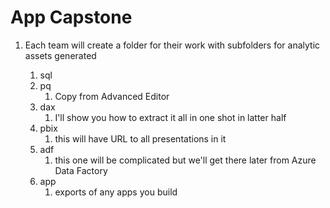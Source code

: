 # App Capstone
1. Each team will create a folder for their work with subfolders for analytic assets generated

    1. sql 
    1. pq
        1. Copy from Advanced Editor
    1. dax
        1. I'll show you how to extract it all in one shot in latter half
    1. pbix
        1. this will have URL to all presentations in  it 
    1. adf
        1. this one will be complicated but we'll get there later from Azure Data Factory
    1. app
        1. exports of any apps you build

